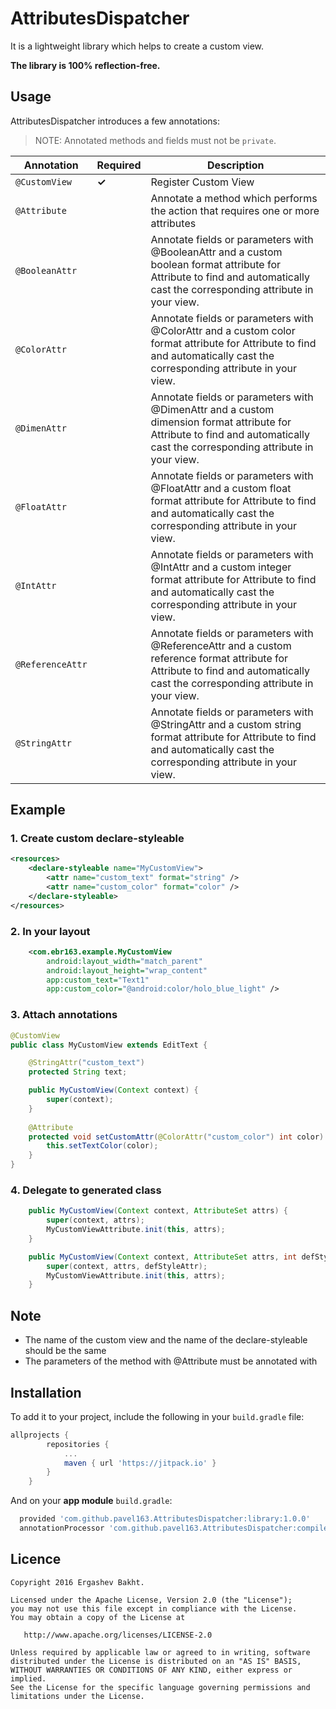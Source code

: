 # AttributesDispatcher
It is a lightweight library which helps to create a custom view.

**The library is 100% reflection-free.**

## Usage

AttributesDispatcher introduces a few annotations:

> NOTE: Annotated methods and fields must not be `private`.

|Annotation|Required|Description|
|---|---|---|
|`@CustomView`|**✓**|Register Custom View|
|`@Attribute`||Annotate a method which performs the action that requires one or more attributes|
|`@BooleanAttr`||Annotate fields or parameters with @BooleanAttr and a custom boolean format attribute for Attribute to find and automatically cast the corresponding attribute in your view.|
|`@ColorAttr`||Annotate fields or parameters with @ColorAttr and a custom color format attribute for Attribute to find and automatically cast the corresponding attribute in your view.|
|`@DimenAttr`||Annotate fields or parameters with @DimenAttr and a custom dimension format attribute for Attribute to find and automatically cast the corresponding attribute in your view.|
|`@FloatAttr`||Annotate fields or parameters with @FloatAttr and a custom float format attribute for Attribute to find and automatically cast the corresponding attribute in your view.|
|`@IntAttr`||Annotate fields or parameters with @IntAttr and a custom integer format attribute for Attribute to find and automatically cast the corresponding attribute in your view.|
|`@ReferenceAttr`||Annotate fields or parameters with @ReferenceAttr and a custom reference format attribute for Attribute to find and automatically cast the corresponding attribute in your view.|
|`@StringAttr`||Annotate fields or parameters with @StringAttr and a custom string format attribute for Attribute to find and automatically cast the corresponding attribute in your view.|

## Example

### 1. Create custom declare-styleable

```xml
<resources>
    <declare-styleable name="MyCustomView">
        <attr name="custom_text" format="string" />
        <attr name="custom_color" format="color" />
    </declare-styleable>
</resources>
```
### 2. In your layout 

```xml
    <com.ebr163.example.MyCustomView
        android:layout_width="match_parent"
        android:layout_height="wrap_content"
        app:custom_text="Text1"
        app:custom_color="@android:color/holo_blue_light" />
```
### 3. Attach annotations

```java
@CustomView
public class MyCustomView extends EditText {

    @StringAttr("custom_text")
    protected String text;

    public MyCustomView(Context context) {
        super(context);
    }
    
    @Attribute
    protected void setCustomAttr(@ColorAttr("custom_color") int color) {
        this.setTextColor(color);
    }
}
```

### 4. Delegate to generated class

```java
    public MyCustomView(Context context, AttributeSet attrs) {
        super(context, attrs);
        MyCustomViewAttribute.init(this, attrs);
    }

    public MyCustomView(Context context, AttributeSet attrs, int defStyleAttr) {
        super(context, attrs, defStyleAttr);
        MyCustomViewAttribute.init(this, attrs);
    }
```

## Note

- The name of the custom view and the name of the declare-styleable should be the same
- The parameters of the method with @Attribute must be annotated with

## Installation
To add it to your project, include the following in your `build.gradle` file:

```groovy
allprojects {
		repositories {
			...
			maven { url 'https://jitpack.io' }
		}
	}
```  

And on your **app module** `build.gradle`:

```groovy
  provided 'com.github.pavel163.AttributesDispatcher:library:1.0.0'
  annotationProcessor 'com.github.pavel163.AttributesDispatcher:compiler:1.0.0'
```

## Licence

    Copyright 2016 Ergashev Bakht.

    Licensed under the Apache License, Version 2.0 (the "License");
    you may not use this file except in compliance with the License.
    You may obtain a copy of the License at

       http://www.apache.org/licenses/LICENSE-2.0

    Unless required by applicable law or agreed to in writing, software
    distributed under the License is distributed on an "AS IS" BASIS,
    WITHOUT WARRANTIES OR CONDITIONS OF ANY KIND, either express or implied.
    See the License for the specific language governing permissions and
    limitations under the License.

